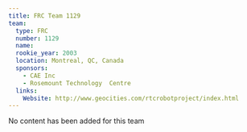 ```yaml
---
title: FRC Team 1129
team:
  type: FRC
  number: 1129
  name: 
  rookie_year: 2003
  location: Montreal, QC, Canada
  sponsors:
    - CAE Inc
    - Rosemount Technology  Centre
  links:
    Website: http://www.geocities.com/rtcrobotproject/index.html
---
```

No content has been added for this team